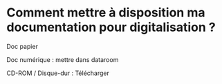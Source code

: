 # Comment mettre à disposition ma documentation pour digitalisation ?

Doc papier

Doc numérique : mettre dans dataroom

CD-ROM / Disque-dur : Télécharger

